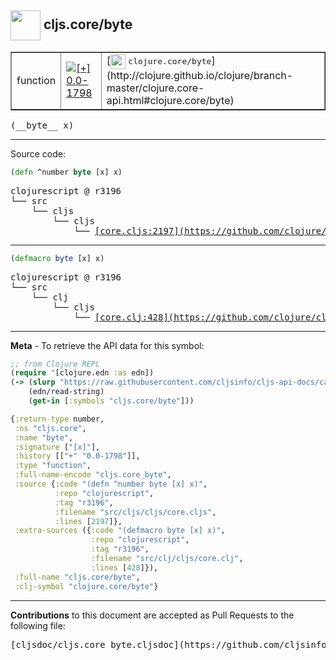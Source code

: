 ## <img width="48px" valign="middle" src="http://i.imgur.com/Hi20huC.png"> cljs.core/byte

 <table border="1">
<tr>

<td>function</td>
<td><a href="https://github.com/cljsinfo/cljs-api-docs/tree/0.0-1798"><img valign="middle" alt="[+] 0.0-1798" src="https://img.shields.io/badge/+-0.0--1798-lightgrey.svg"></a> </td>
<td>
[<img height="24px" valign="middle" src="http://i.imgur.com/1GjPKvB.png"> <samp>clojure.core/byte</samp>](http://clojure.github.io/clojure/branch-master/clojure.core-api.html#clojure.core/byte)
</td>
</tr>
</table>

 <samp>
(__byte__ x)<br>
</samp>

---





Source code:

```clj
(defn ^number byte [x] x)
```

 <pre>
clojurescript @ r3196
└── src
    └── cljs
        └── cljs
            └── <ins>[core.cljs:2197](https://github.com/clojure/clojurescript/blob/r3196/src/cljs/cljs/core.cljs#L2197)</ins>
</pre>


---

```clj
(defmacro byte [x] x)
```

 <pre>
clojurescript @ r3196
└── src
    └── clj
        └── cljs
            └── <ins>[core.clj:428](https://github.com/clojure/clojurescript/blob/r3196/src/clj/cljs/core.clj#L428)</ins>
</pre>

---

__Meta__ - To retrieve the API data for this symbol:

```clj
;; from Clojure REPL
(require '[clojure.edn :as edn])
(-> (slurp "https://raw.githubusercontent.com/cljsinfo/cljs-api-docs/catalog/cljs-api.edn")
    (edn/read-string)
    (get-in [:symbols "cljs.core/byte"]))
```

```clj
{:return-type number,
 :ns "cljs.core",
 :name "byte",
 :signature ["[x]"],
 :history [["+" "0.0-1798"]],
 :type "function",
 :full-name-encode "cljs.core_byte",
 :source {:code "(defn ^number byte [x] x)",
          :repo "clojurescript",
          :tag "r3196",
          :filename "src/cljs/cljs/core.cljs",
          :lines [2197]},
 :extra-sources ({:code "(defmacro byte [x] x)",
                  :repo "clojurescript",
                  :tag "r3196",
                  :filename "src/clj/cljs/core.clj",
                  :lines [428]}),
 :full-name "cljs.core/byte",
 :clj-symbol "clojure.core/byte"}

```

---

__Contributions__ to this document are accepted as Pull Requests to the following file:

 <pre>
[cljsdoc/cljs.core_byte.cljsdoc](https://github.com/cljsinfo/cljs-api-docs/blob/master/cljsdoc/cljs.core_byte.cljsdoc)
</pre>

